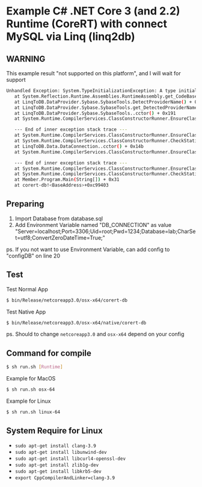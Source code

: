 # Example C# .NET Core 3 (and 2.2) Runtime (CoreRT) with connect MySQL via Linq (linq2db)

## WARNING

This example result "not supported on this platform", and I will wait for support

```bash
Unhandled Exception: System.TypeInitializationException: A type initializer threw an exception. To determine which type, inspect the InnerException's StackTrace property. ---> System.TypeInitializationException: A type initializer threw an exception. To determine which type, inspect the InnerException's StackTrace property. ---> System.PlatformNotSupportedException: Operation is not supported on this platform.
   at System.Reflection.Runtime.Assemblies.RuntimeAssembly.get_CodeBase() + 0x20
   at LinqToDB.DataProvider.Sybase.SybaseTools.DetectProviderName() + 0x2a
   at LinqToDB.DataProvider.Sybase.SybaseTools.get_DetectedProviderName() + 0x24
   at LinqToDB.DataProvider.Sybase.SybaseTools..cctor() + 0x191
   at System.Runtime.CompilerServices.ClassConstructorRunner.EnsureClassConstructorRun(StaticClassConstructionContext*) + 0xd5

   --- End of inner exception stack trace ---
   at System.Runtime.CompilerServices.ClassConstructorRunner.EnsureClassConstructorRun(StaticClassConstructionContext*) + 0x198
   at System.Runtime.CompilerServices.ClassConstructorRunner.CheckStaticClassConstructionReturnNonGCStaticBase(StaticClassConstructionContext*, IntPtr) + 0x9
   at LinqToDB.Data.DataConnection..cctor() + 0x14b
   at System.Runtime.CompilerServices.ClassConstructorRunner.EnsureClassConstructorRun(StaticClassConstructionContext*) + 0xd5

   --- End of inner exception stack trace ---
   at System.Runtime.CompilerServices.ClassConstructorRunner.EnsureClassConstructorRun(StaticClassConstructionContext*) + 0x198
   at System.Runtime.CompilerServices.ClassConstructorRunner.CheckStaticClassConstructionReturnNonGCStaticBase(StaticClassConstructionContext*, IntPtr) + 0x9
   at Member.Program.Main(String[]) + 0x31
   at corert-db!<BaseAddress>+0xc99403

```

## Preparing

1. Import Database from database.sql
2. Add Environment Variable named "DB_CONNECTION" as value "Server=localhost;Port=3306;Uid=root;Pwd=1234;Database=lab;CharSet=utf8;ConvertZeroDateTime=True;"

ps. If you not want to use Environment Variable, can add config to "configDB" on line 20

## Test

Test Normal App
```bash
$ bin/Release/netcoreapp3.0/osx-x64/corert-db
```

Test Native App
```bash
$ bin/Release/netcoreapp3.0/osx-x64/native/corert-db
```

ps. Should to change ```netcoreapp3.0``` and ```osx-x64``` depend on your config

## Command for compile
```bash
$ sh run.sh [Runtime]
```

Example for MacOS
```bash
$ sh run.sh osx-64
```

Example for Linux
```bash
$ sh run.sh linux-64
```

## System Require for Linux

- `sudo apt-get install clang-3.9`
- `sudo apt-get install libunwind-dev`
- `sudo apt-get install libcurl4-openssl-dev`
- `sudo apt-get install zlib1g-dev`
- `sudo apt-get install libkrb5-dev`
- `export CppCompilerAndLinker=clang-3.9`
